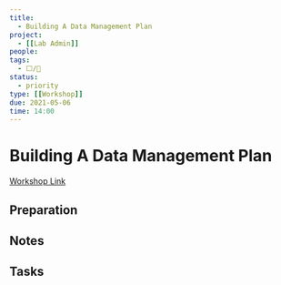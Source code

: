 ```yaml
---
title:
  - Building A Data Management Plan
project:
  - [[Lab Admin]]
people:
tags:
  - ⬜/🧨  
status:
  - priority  
type: [[Workshop]]
due: 2021-05-06
time: 14:00
---
```


# Building A Data Management Plan

[Workshop Link]([https://libcal.mcmaster.ca/calendar/library/build-dmp](https://libcal.mcmaster.ca/calendar/library/build-dmp?f=h))

## Preparation

## Notes

## Tasks